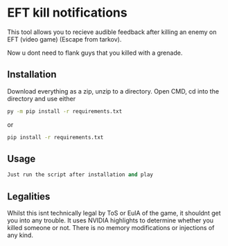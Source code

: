 # EFT kill notifications

This tool allows you to recieve audible feedback after killing an enemy on EFT (video game) (Escape from tarkov).

Now u dont need to flank guys that you killed with a grenade.

## Installation

Download everything as a zip, unzip to a directory. Open CMD, cd into the directory and use either

```bash
py -m pip install -r requirements.txt
```

or

```bash
pip install -r requirements.txt
```


## Usage

```python
Just run the script after installation and play
```

## Legalities
Whilst this isnt technically legal by ToS or EulA of the game, it shouldnt get you into any trouble. It uses NVIDIA highlights to determine whether you killed someone or not. There is no memory modifications or injections of any kind.
